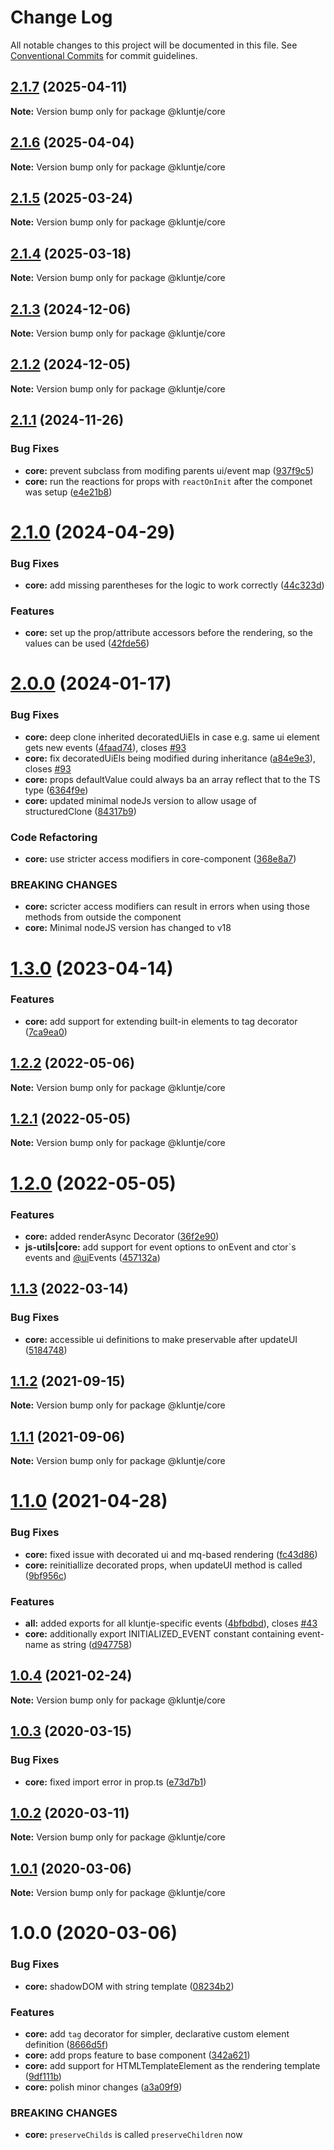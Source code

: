 # Change Log

All notable changes to this project will be documented in this file.
See [Conventional Commits](https://conventionalcommits.org) for commit guidelines.

## [2.1.7](https://github.com/kluntje/kluntje/tree/develop/packages/core/compare/@kluntje/core@2.1.6...@kluntje/core@2.1.7) (2025-04-11)

**Note:** Version bump only for package @kluntje/core





## [2.1.6](https://github.com/kluntje/kluntje/tree/develop/packages/core/compare/@kluntje/core@2.1.5...@kluntje/core@2.1.6) (2025-04-04)

**Note:** Version bump only for package @kluntje/core





## [2.1.5](https://github.com/kluntje/kluntje/tree/develop/packages/core/compare/@kluntje/core@2.1.4...@kluntje/core@2.1.5) (2025-03-24)

**Note:** Version bump only for package @kluntje/core





## [2.1.4](https://github.com/kluntje/kluntje/tree/develop/packages/core/compare/@kluntje/core@2.1.3...@kluntje/core@2.1.4) (2025-03-18)

**Note:** Version bump only for package @kluntje/core





## [2.1.3](https://github.com/kluntje/kluntje/tree/develop/packages/core/compare/@kluntje/core@2.1.2...@kluntje/core@2.1.3) (2024-12-06)

**Note:** Version bump only for package @kluntje/core





## [2.1.2](https://github.com/kluntje/kluntje/tree/develop/packages/core/compare/@kluntje/core@2.1.1...@kluntje/core@2.1.2) (2024-12-05)

**Note:** Version bump only for package @kluntje/core





## [2.1.1](https://github.com/kluntje/kluntje/tree/develop/packages/core/compare/@kluntje/core@2.1.0...@kluntje/core@2.1.1) (2024-11-26)


### Bug Fixes

* **core:** prevent subclass from modifing parents ui/event map ([937f9c5](https://github.com/kluntje/kluntje/tree/develop/packages/core/commit/937f9c588b177a902042f1d2b4534c1a3e371fec))
* **core:** run the reactions for props with `reactOnInit` after the componet was setup ([e4e21b8](https://github.com/kluntje/kluntje/tree/develop/packages/core/commit/e4e21b88d4a774d39a894b5b80c8a91439c80782))





# [2.1.0](https://github.com/kluntje/kluntje/tree/develop/packages/core/compare/@kluntje/core@2.0.0...@kluntje/core@2.1.0) (2024-04-29)


### Bug Fixes

* **core:** add missing parentheses for the logic to work correctly ([44c323d](https://github.com/kluntje/kluntje/tree/develop/packages/core/commit/44c323d83da9ada6603e616d147e03003f477067))


### Features

* **core:** set up the prop/attribute accessors before the rendering, so the values can be used ([42fde56](https://github.com/kluntje/kluntje/tree/develop/packages/core/commit/42fde56a7387896d45f1aa10ad676345eb55e313))





# [2.0.0](https://github.com/kluntje/kluntje/tree/develop/packages/core/compare/@kluntje/core@1.3.0...@kluntje/core@2.0.0) (2024-01-17)


### Bug Fixes

* **core:** deep clone inherited decoratedUiEls in case e.g. same ui element gets new events ([4faad74](https://github.com/kluntje/kluntje/tree/develop/packages/core/commit/4faad745d424437ed804184c0cf6892a28c2941e)), closes [#93](https://github.com/kluntje/kluntje/tree/develop/packages/core/issues/93)
* **core:** fix decoratedUiEls being modified during inheritance ([a84e9e3](https://github.com/kluntje/kluntje/tree/develop/packages/core/commit/a84e9e3d51b0e9ed3286a1a0bb35315fa67109b3)), closes [#93](https://github.com/kluntje/kluntje/tree/develop/packages/core/issues/93)
* **core:** props defaultValue could always ba an array reflect that to the TS type ([6364f9e](https://github.com/kluntje/kluntje/tree/develop/packages/core/commit/6364f9e33790a0e3b837835ce72e5e6616c8eff7))
* **core:** updated minimal nodeJs version to allow usage of structuredClone ([84317b9](https://github.com/kluntje/kluntje/tree/develop/packages/core/commit/84317b9a6e38112290d8f7368dac6e407bc62331))


### Code Refactoring

* **core:** use stricter access modifiers in core-component ([368e8a7](https://github.com/kluntje/kluntje/tree/develop/packages/core/commit/368e8a7afc9d03184b7598b93c72234a6b669f6a))


### BREAKING CHANGES

* **core:** scricter access modifiers can result in errors when using those methods from
outside the component
* **core:** Minimal nodeJS version has changed to v18





# [1.3.0](https://github.com/kluntje/kluntje/tree/develop/packages/core/compare/@kluntje/core@1.2.2...@kluntje/core@1.3.0) (2023-04-14)


### Features

* **core:** add support for extending built-in elements to tag decorator ([7ca9ea0](https://github.com/kluntje/kluntje/tree/develop/packages/core/commit/7ca9ea0c72ee783085553b75898320f45dccb7ee))





## [1.2.2](https://github.com/kluntje/kluntje/tree/develop/packages/core/compare/@kluntje/core@1.2.1...@kluntje/core@1.2.2) (2022-05-06)

**Note:** Version bump only for package @kluntje/core





## [1.2.1](https://github.com/kluntje/kluntje/tree/develop/packages/core/compare/@kluntje/core@1.2.0...@kluntje/core@1.2.1) (2022-05-05)

**Note:** Version bump only for package @kluntje/core





# [1.2.0](https://github.com/kluntje/kluntje/tree/develop/packages/core/compare/@kluntje/core@1.1.3...@kluntje/core@1.2.0) (2022-05-05)


### Features

* **core:** added renderAsync Decorator ([36f2e90](https://github.com/kluntje/kluntje/tree/develop/packages/core/commit/36f2e909056d20f810b0fe86e8c1286335b3fd31))
* **js-utils|core:** add support for event options to onEvent and ctor`s events and  [@ui](https://github.com/ui)Events ([457132a](https://github.com/kluntje/kluntje/tree/develop/packages/core/commit/457132a6ac27bdec4ae0370d7a08ddd0530f9546))





## [1.1.3](https://github.com/kluntje/kluntje/tree/develop/packages/core/compare/@kluntje/core@1.1.2...@kluntje/core@1.1.3) (2022-03-14)


### Bug Fixes

* **core:** accessible ui definitions to make preservable after updateUI ([5184748](https://github.com/kluntje/kluntje/tree/develop/packages/core/commit/5184748dbdd29fa53e0054cac9fe4bddaa6e4601))





## [1.1.2](https://github.com/kluntje/kluntje/tree/develop/packages/core/compare/@kluntje/core@1.1.1...@kluntje/core@1.1.2) (2021-09-15)

**Note:** Version bump only for package @kluntje/core





## [1.1.1](https://github.com/kluntje/kluntje/tree/develop/packages/core/compare/@kluntje/core@1.1.0...@kluntje/core@1.1.1) (2021-09-06)

**Note:** Version bump only for package @kluntje/core





# [1.1.0](https://github.com/kluntje/kluntje/tree/develop/packages/core/compare/@kluntje/core@1.0.4...@kluntje/core@1.1.0) (2021-04-28)


### Bug Fixes

* **core:** fixed issue with decorated ui and mq-based rendering ([fc43d86](https://github.com/kluntje/kluntje/tree/develop/packages/core/commit/fc43d8612c334eb88cf5db496187a5dac5c42f17))
* **core:** reinitiallize decorated props, when updateUI method is called ([9bf956c](https://github.com/kluntje/kluntje/tree/develop/packages/core/commit/9bf956c9e4e8a41a3c085c27946f0823564db489))


### Features

* **all:** added exports for all kluntje-specific events ([4bfbdbd](https://github.com/kluntje/kluntje/tree/develop/packages/core/commit/4bfbdbd74a04fd0dd8696ef22736a25a7e7749c7)), closes [#43](https://github.com/kluntje/kluntje/tree/develop/packages/core/issues/43)
* **core:** additionally export INITIALIZED_EVENT constant containing event-name as string ([d947758](https://github.com/kluntje/kluntje/tree/develop/packages/core/commit/d947758b39b8e70425d4221892edb322c676ef23))





## [1.0.4](https://github.com/kluntje/kluntje/tree/develop/packages/core/compare/@kluntje/core@1.0.3...@kluntje/core@1.0.4) (2021-02-24)

**Note:** Version bump only for package @kluntje/core





## [1.0.3](https://github.com/kluntje/kluntje/tree/develop/packages/core/compare/@kluntje/core@1.0.2...@kluntje/core@1.0.3) (2020-03-15)


### Bug Fixes

* **core:** fixed import error in prop.ts ([e73d7b1](https://github.com/kluntje/kluntje/tree/develop/packages/core/commit/e73d7b13de4665f16fc2ef26fab53d99044637ac))





## [1.0.2](https://github.com/kluntje/kluntje/tree/develop/packages/core/compare/@kluntje/core@1.0.1...@kluntje/core@1.0.2) (2020-03-11)

**Note:** Version bump only for package @kluntje/core





## [1.0.1](https://github.com/kluntje/kluntje/tree/develop/packages/core/compare/@kluntje/core@1.0.0...@kluntje/core@1.0.1) (2020-03-06)

**Note:** Version bump only for package @kluntje/core





# 1.0.0 (2020-03-06)


### Bug Fixes

* **core:** shadowDOM with string template ([08234b2](https://github.com/kluntje/kluntje/commit/08234b2eabd2da94eae54fb8e8c85494e74c1afb))


### Features

* **core:** add `tag` decorator for simpler, declarative custom element definition ([8666d5f](https://github.com/kluntje/kluntje/commit/8666d5f99eae5016f5ab8c1188a57450fbcbcb51))
* **core:** add props feature to base component ([342a621](https://github.com/kluntje/kluntje/commit/342a621a39538112d72b3b8ece4625fe5c41787b))
* **core:** add support for HTMLTemplateElement as the rendering template ([9df111b](https://github.com/kluntje/kluntje/commit/9df111b68444a2f6afc4c34859440b4449c1d204))
* **core:** polish minor changes ([a3a09f9](https://github.com/kluntje/kluntje/commit/a3a09f9099c42f515f9076967e94e5cbe8f29ae4))


### BREAKING CHANGES

* **core:** `preserveChilds` is called `preserveChildren` now

